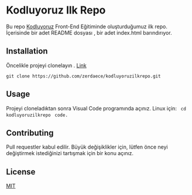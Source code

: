 # Kodluyoruz Ilk Repo
Bu repo [Kodluyoruz](https://kodluyoruz.org/) Front-End Eğitiminde oluşturduğumuz ilk repo. İçerisinde bir adet README dosyası , bir adet index.html barındırıyor.


## Installation 
Öncelikle projeyi clonelayın . [Link](https://github.com/SUH3YL/kodluyoruzilkrepo.git)

` git clone https://github.com/zerdaece/kodluyoruzilkrepo.git `
## Usage 
Projeyi cloneladıktan sonra Visual Code programında açınız.
Linux için: 
` cd kodluyoruzilkrepo`
` code.`

## Contributing
 Pull requestler kabul edilir. Büyük değişiklikler için, lütfen önce neyi değiştirmek istediğinizi tartışmak için bir konu açınız.

 ## License 
 [MIT](https://choosealicense.com/licenses/mit/)
